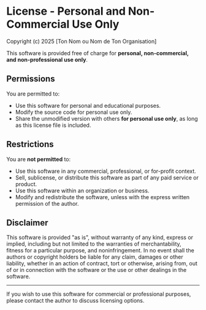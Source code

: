 # License - Personal and Non-Commercial Use Only

Copyright (c) 2025 [Ton Nom ou Nom de Ton Organisation]

This software is provided free of charge for **personal, non-commercial, and non-professional use only**.

## Permissions

You are permitted to:
- Use this software for personal and educational purposes.
- Modify the source code for personal use only.
- Share the unmodified version with others **for personal use only**, as long as this license file is included.

## Restrictions

You are **not permitted** to:
- Use this software in any commercial, professional, or for-profit context.
- Sell, sublicense, or distribute this software as part of any paid service or product.
- Use this software within an organization or business.
- Modify and redistribute the software, unless with the express written permission of the author.

## Disclaimer

This software is provided "as is", without warranty of any kind, express or implied,
including but not limited to the warranties of merchantability, fitness for a particular purpose,
and noninfringement. In no event shall the authors or copyright holders
be liable for any claim, damages or other liability, whether in an action of contract,
tort or otherwise, arising from, out of or in connection with the software or the use
or other dealings in the software.

---

If you wish to use this software for commercial or professional purposes, please contact the author to discuss licensing options.